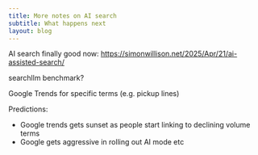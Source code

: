 ```yaml
---
title: More notes on AI search
subtitle: What happens next
layout: blog
---
```


AI search finally good now: https://simonwillison.net/2025/Apr/21/ai-assisted-search/

searchllm benchmark?

Google Trends for specific terms (e.g. pickup lines)

Predictions:
* Google trends gets sunset as people start linking to declining volume terms
* Google gets aggressive in rolling out AI mode etc

